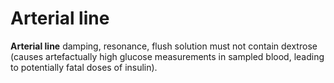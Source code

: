 ---
---
# Arterial line

**Arterial line** damping, resonance, flush solution must not contain
dextrose (causes artefactually high glucose measurements in sampled
blood, leading to potentially fatal doses of insulin).
